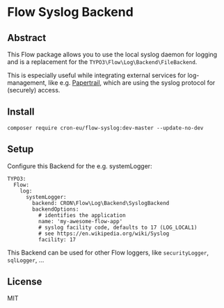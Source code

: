Flow Syslog Backend
===================

Abstract
--------

This Flow package allows you to use the local syslog daemon for logging and is a replacement for the
`TYPO3\Flow\Log\Backend\FileBackend`.

This is especially useful while integrating external services for log-management, like e.g.
[Papertrail](https://papertrailapp.com), which are using the syslog protocol for (securely) access. 


Install
-------

```
composer require cron-eu/flow-syslog:dev-master --update-no-dev
```


Setup
-----

Configure this Backend for the e.g. systemLogger:

```
TYPO3:
  Flow:
    log:
      systemLogger:
        backend: CRON\Flow\Log\Backend\SyslogBackend
        backendOptions:
          # identifies the application
          name: 'my-awesome-flow-app'
          # syslog facility code, defaults to 17 (LOG_LOCAL1)
          # see https://en.wikipedia.org/wiki/Syslog
          facility: 17 
```

This Backend can be used for other Flow loggers, like `securityLogger`, `sqlLogger`, ...


License
-------

MIT